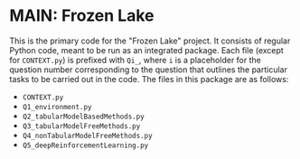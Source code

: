 # MAIN: Frozen Lake

This is the primary code for the "Frozen Lake" project. It consists of regular Python code, meant to be run as an integrated package. Each file (except for `CONTEXT.py`) is prefixed with `Qi_`, where `i` is a placeholder for the question number corresponding to the question that outlines the particular tasks to be carried out in the code. The files in this package are as follows:

- `CONTEXT.py`
- `Q1_environment.py`
- `Q2_tabularModelBasedMethods.py`
- `Q3_tabularModelFreeMethods.py`
- `Q4_nonTabularModelFreeMethods.py`
- `Q5_deepReinforcementLearning.py`
